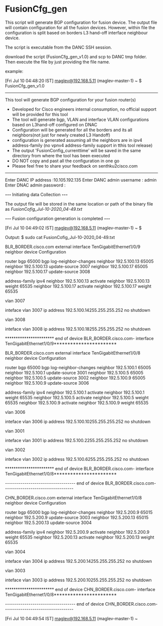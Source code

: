# FusionCfg_gen
This script will generate BGP configuration for fusion device. The output file will contain configuration for all the fusion devices. However, within file the configuration is split based on borders L3 hand-off interface neighbour device.

The script is executable from the DANC SSH session. 

download the script (FusionCfg_gen_v1.0) and scp to DANC tmp folder. Then execute the file by just providing the file name.

example:

[Fri Jul 10 04:48:20 IST] maglev@192.168.5.11 (maglev-master-1) ~
$ FusionCfg_gen_v1.0

 ******************************************************************************************************************* 
 
This tool will generate BGP configuration for your fusion router(s) 

 - Developed for Cisco engineers internal consumption, no official support will be provided for this tool 
 - The tool will generate bgp, VLAN and interface VLAN configurations based on L3hand-off configured on DNAC 
 - Configuration will be generated for all the borders and its all neighbors(not just for newly created L3 Handoff)
 - configuration is generated assuming all the neighbors are in ipv4 address-family (no vpnv4 address-family support in tthis tool release) 
 - The output 'FusionConfig_currenttime' will be saved in the same directory from where the tool has been executed 
 - DO NOT copy and past all the configuration in one go 
 - Please feel free to share your feedback on senthku2cisco.com 
 
*******************************************************************************************************************

Enter DANC IP address :10.105.192.135
Enter DANC admin username : admin
Enter DNAC admin password : 

***---*** Initiating data Collection ***---***

The output file will be stored in the same location or path of the binary file as *FusionCofig_Jul-10-2020_04-49.txt*

***---*** Fusion configuration generation is completed ***---***

[Fri Jul 10 04:49:02 IST] maglev@192.168.5.11 (maglev-master-1) ~
$   



Output:
$ sudo cat FusionCofig_Jul-10-2020_04-49.txt


BLR_BORDER.cisco.com external interface TenGigabitEthernet1/0/9 neighbor device Configuration 

router bgp 65000
  bgp log-neighbor-changes 
  neighbor 192.5.100.13 65005
  neighbor 192.5.100.13 update-source 3007
  neighbor 192.5.100.17 65005
  neighbor 192.5.100.17 update-source 3008

 address-family ipv4 
  neighbor 192.5.100.13 activate
  neighbor 192.5.100.13 weight 65535
  neighbor 192.5.100.17 activate
  neighbor 192.5.100.17 weight 65535

vlan 3007
 
inteface vlan 3007
 ip address 192.5.100.14255.255.255.252
 no shutdown 

vlan 3008
 
inteface vlan 3008
 ip address 192.5.100.18255.255.255.252
 no shutdown 

 
 *********************** end of device BLR_BORDER.cisco.com- interface TenGigabitEthernet1/0/9*********************** 


BLR_BORDER.cisco.com external interface TenGigabitEthernet1/0/8 neighbor device Configuration 

router bgp 65000
  bgp log-neighbor-changes 
  neighbor 192.5.100.1 65005
  neighbor 192.5.100.1 update-source 3001
  neighbor 192.5.100.5 65005
  neighbor 192.5.100.5 update-source 3002
  neighbor 192.5.100.9 65005
  neighbor 192.5.100.9 update-source 3006

 address-family ipv4 
  neighbor 192.5.100.1 activate
  neighbor 192.5.100.1 weight 65535
  neighbor 192.5.100.5 activate
  neighbor 192.5.100.5 weight 65535
  neighbor 192.5.100.9 activate
  neighbor 192.5.100.9 weight 65535

vlan 3006
 
inteface vlan 3006
 ip address 192.5.100.10255.255.255.252
 no shutdown 

vlan 3001
 
inteface vlan 3001
 ip address 192.5.100.2255.255.255.252
 no shutdown 

vlan 3002
 
inteface vlan 3002
 ip address 192.5.100.6255.255.255.252
 no shutdown 

 
 *********************** end of device BLR_BORDER.cisco.com- interface TenGigabitEthernet1/0/8*********************** 

 
 ------------------------------------ end of device BLR_BORDER.cisco.com------------------------------------


CHN_BORDER.cisco.com external interface TenGigabitEthernet1/0/8 neighbor device Configuration 

router bgp 65000
  bgp log-neighbor-changes 
  neighbor 192.5.200.9 65015
  neighbor 192.5.200.9 update-source 3003
  neighbor 192.5.200.13 65015
  neighbor 192.5.200.13 update-source 3004

 address-family ipv4 
  neighbor 192.5.200.9 activate
  neighbor 192.5.200.9 weight 65535
  neighbor 192.5.200.13 activate
  neighbor 192.5.200.13 weight 65535

vlan 3004
 
inteface vlan 3004
 ip address 192.5.200.14255.255.255.252
 no shutdown 

vlan 3003
 
inteface vlan 3003
 ip address 192.5.200.10255.255.255.252
 no shutdown 

 
 *********************** end of device CHN_BORDER.cisco.com- interface TenGigabitEthernet1/0/8*********************** 

 
 ------------------------------------ end of device CHN_BORDER.cisco.com------------------------------------

[Fri Jul 10 04:49:54 IST] maglev@192.168.5.11 (maglev-master-1) ~
